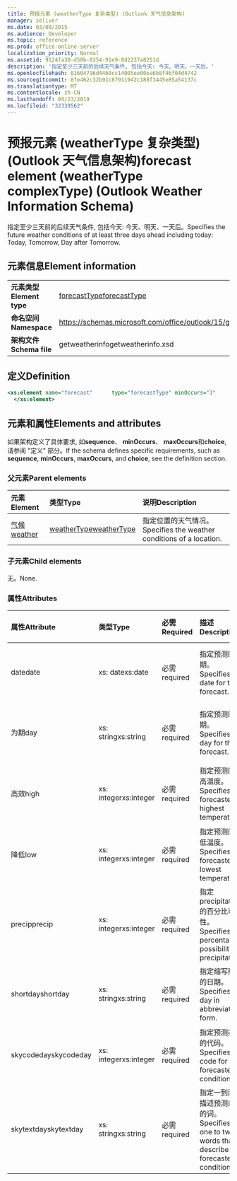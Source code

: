 ```yaml
---
title: 预报元素 (weatherType 复杂类型) (Outlook 天气信息架构)
manager: soliver
ms.date: 03/09/2015
ms.audience: Developer
ms.topic: reference
ms.prod: office-online-server
localization_priority: Normal
ms.assetid: 9124fa30-d58b-8354-91e9-8d2237a8251d
description: '指定至少三天前的后续天气条件, 包括今天: 今天、明天、一天后。'
ms.openlocfilehash: 01604796d4460cc14005ee00ea6b8f46f04d4742
ms.sourcegitcommit: 8fe462c32b91c87911942c188f3445e85a54137c
ms.translationtype: MT
ms.contentlocale: zh-CN
ms.lasthandoff: 04/23/2019
ms.locfileid: "32339562"
---
```

# <a name="forecast-element-weathertype-complextype-outlook-weather-information-schema"></a><span data-ttu-id="3d01b-103">预报元素 (weatherType 复杂类型) (Outlook 天气信息架构)</span><span class="sxs-lookup"><span data-stu-id="3d01b-103">forecast element (weatherType complexType) (Outlook Weather Information Schema)</span></span>

<span data-ttu-id="3d01b-104">指定至少三天前的后续天气条件, 包括今天: 今天、明天、一天后。</span><span class="sxs-lookup"><span data-stu-id="3d01b-104">Specifies the future weather conditions of at least three days ahead including today: Today, Tomorrow, Day after Tomorrow.</span></span>
  
## <a name="element-information"></a><span data-ttu-id="3d01b-105">元素信息</span><span class="sxs-lookup"><span data-stu-id="3d01b-105">Element information</span></span>

|||
|:-----|:-----|
|<span data-ttu-id="3d01b-106">**元素类型**</span><span class="sxs-lookup"><span data-stu-id="3d01b-106">**Element type**</span></span> <br/> |[<span data-ttu-id="3d01b-107">forecastType</span><span class="sxs-lookup"><span data-stu-id="3d01b-107">forecastType</span></span>](forecasttype-complextype-outlook-weather-information-schema.md) <br/> |
|<span data-ttu-id="3d01b-108">**命名空间**</span><span class="sxs-lookup"><span data-stu-id="3d01b-108">**Namespace**</span></span> <br/> |https://schemas.microsoft.com/office/outlook/15/getweatherinfo.xsd  <br/> |
|<span data-ttu-id="3d01b-109">**架构文件**</span><span class="sxs-lookup"><span data-stu-id="3d01b-109">**Schema file**</span></span> <br/> |<span data-ttu-id="3d01b-110">getweatherinfo</span><span class="sxs-lookup"><span data-stu-id="3d01b-110">getweatherinfo.xsd</span></span>  <br/> |
   
## <a name="definition"></a><span data-ttu-id="3d01b-111">定义</span><span class="sxs-lookup"><span data-stu-id="3d01b-111">Definition</span></span>

```XML
<xs:element name="forecast"      type="forecastType" minOccurs="3"     maxOccurs="unbounded"    >
  </xs:element>  

```

## <a name="elements-and-attributes"></a><span data-ttu-id="3d01b-112">元素和属性</span><span class="sxs-lookup"><span data-stu-id="3d01b-112">Elements and attributes</span></span>

<span data-ttu-id="3d01b-113">如果架构定义了具体要求, 如**sequence**、 **minOccurs**、 **maxOccurs**和**choice**, 请参阅 "定义" 部分。</span><span class="sxs-lookup"><span data-stu-id="3d01b-113">If the schema defines specific requirements, such as **sequence**, **minOccurs**, **maxOccurs**, and **choice**, see the definition section.</span></span> 
  
### <a name="parent-elements"></a><span data-ttu-id="3d01b-114">父元素</span><span class="sxs-lookup"><span data-stu-id="3d01b-114">Parent elements</span></span>

|<span data-ttu-id="3d01b-115">**元素**</span><span class="sxs-lookup"><span data-stu-id="3d01b-115">**Element**</span></span>|<span data-ttu-id="3d01b-116">**类型**</span><span class="sxs-lookup"><span data-stu-id="3d01b-116">**Type**</span></span>|<span data-ttu-id="3d01b-117">**说明**</span><span class="sxs-lookup"><span data-stu-id="3d01b-117">**Description**</span></span>|
|:-----|:-----|:-----|
|[<span data-ttu-id="3d01b-118">气候</span><span class="sxs-lookup"><span data-stu-id="3d01b-118">weather</span></span>](weather-element-weatherdata-elementoutlook-weather-information-schema.md) <br/> |[<span data-ttu-id="3d01b-119">weatherType</span><span class="sxs-lookup"><span data-stu-id="3d01b-119">weatherType</span></span>](weathertype-complextype-outlook-weather-information-schema.md) <br/> |<span data-ttu-id="3d01b-120">指定位置的天气情况。</span><span class="sxs-lookup"><span data-stu-id="3d01b-120">Specifies the weather conditions of a location.</span></span>  <br/> |
   
### <a name="child-elements"></a><span data-ttu-id="3d01b-121">子元素</span><span class="sxs-lookup"><span data-stu-id="3d01b-121">Child elements</span></span>

<span data-ttu-id="3d01b-122">无。</span><span class="sxs-lookup"><span data-stu-id="3d01b-122">None.</span></span>
  
### <a name="attributes"></a><span data-ttu-id="3d01b-123">属性</span><span class="sxs-lookup"><span data-stu-id="3d01b-123">Attributes</span></span>

|<span data-ttu-id="3d01b-124">**属性**</span><span class="sxs-lookup"><span data-stu-id="3d01b-124">**Attribute**</span></span>|<span data-ttu-id="3d01b-125">**类型**</span><span class="sxs-lookup"><span data-stu-id="3d01b-125">**Type**</span></span>|<span data-ttu-id="3d01b-126">**必需**</span><span class="sxs-lookup"><span data-stu-id="3d01b-126">**Required**</span></span>|<span data-ttu-id="3d01b-127">**描述**</span><span class="sxs-lookup"><span data-stu-id="3d01b-127">**Description**</span></span>|<span data-ttu-id="3d01b-128">**可能的值**</span><span class="sxs-lookup"><span data-stu-id="3d01b-128">**Possible values**</span></span>|
|:-----|:-----|:-----|:-----|:-----|
|<span data-ttu-id="3d01b-129">date</span><span class="sxs-lookup"><span data-stu-id="3d01b-129">date</span></span>  <br/> |<span data-ttu-id="3d01b-130">xs: date</span><span class="sxs-lookup"><span data-stu-id="3d01b-130">xs:date</span></span>  <br/> |<span data-ttu-id="3d01b-131">必需</span><span class="sxs-lookup"><span data-stu-id="3d01b-131">required</span></span>  <br/> |<span data-ttu-id="3d01b-132">指定预测的日期。</span><span class="sxs-lookup"><span data-stu-id="3d01b-132">Specifies the date for the forecast.</span></span>  <br/> |<span data-ttu-id="3d01b-133">类型 xs: date 的值</span><span class="sxs-lookup"><span data-stu-id="3d01b-133">A value of the type xs:date</span></span>  <br/> |
|<span data-ttu-id="3d01b-134">为期</span><span class="sxs-lookup"><span data-stu-id="3d01b-134">day</span></span>  <br/> |<span data-ttu-id="3d01b-135">xs: string</span><span class="sxs-lookup"><span data-stu-id="3d01b-135">xs:string</span></span>  <br/> |<span data-ttu-id="3d01b-136">必需</span><span class="sxs-lookup"><span data-stu-id="3d01b-136">required</span></span>  <br/> |<span data-ttu-id="3d01b-137">指定预测的日期。</span><span class="sxs-lookup"><span data-stu-id="3d01b-137">Specifies a day for the forecast.</span></span>  <br/> |<span data-ttu-id="3d01b-138">类型 xs: string 的值</span><span class="sxs-lookup"><span data-stu-id="3d01b-138">A value of the type xs:string</span></span>  <br/> |
|<span data-ttu-id="3d01b-139">高效</span><span class="sxs-lookup"><span data-stu-id="3d01b-139">high</span></span>  <br/> |<span data-ttu-id="3d01b-140">xs: integer</span><span class="sxs-lookup"><span data-stu-id="3d01b-140">xs:integer</span></span>  <br/> |<span data-ttu-id="3d01b-141">必需</span><span class="sxs-lookup"><span data-stu-id="3d01b-141">required</span></span>  <br/> |<span data-ttu-id="3d01b-142">指定预测的最高温度。</span><span class="sxs-lookup"><span data-stu-id="3d01b-142">Specifies the forecasted highest temperature.</span></span>  <br/> |<span data-ttu-id="3d01b-143">类型 xs: integer 的值</span><span class="sxs-lookup"><span data-stu-id="3d01b-143">A value of the type xs:integer</span></span>  <br/> |
|<span data-ttu-id="3d01b-144">降低</span><span class="sxs-lookup"><span data-stu-id="3d01b-144">low</span></span>  <br/> |<span data-ttu-id="3d01b-145">xs: integer</span><span class="sxs-lookup"><span data-stu-id="3d01b-145">xs:integer</span></span>  <br/> |<span data-ttu-id="3d01b-146">必需</span><span class="sxs-lookup"><span data-stu-id="3d01b-146">required</span></span>  <br/> |<span data-ttu-id="3d01b-147">指定预测的最低温度。</span><span class="sxs-lookup"><span data-stu-id="3d01b-147">Specifies the forecasted lowest temperature.</span></span>  <br/> |<span data-ttu-id="3d01b-148">类型 xs: integer 的值</span><span class="sxs-lookup"><span data-stu-id="3d01b-148">A value of the type xs:integer</span></span>  <br/> |
|<span data-ttu-id="3d01b-149">precip</span><span class="sxs-lookup"><span data-stu-id="3d01b-149">precip</span></span>  <br/> |<span data-ttu-id="3d01b-150">xs: integer</span><span class="sxs-lookup"><span data-stu-id="3d01b-150">xs:integer</span></span>  <br/> |<span data-ttu-id="3d01b-151">必需</span><span class="sxs-lookup"><span data-stu-id="3d01b-151">required</span></span>  <br/> |<span data-ttu-id="3d01b-152">指定 precipitation 的百分比可能性。</span><span class="sxs-lookup"><span data-stu-id="3d01b-152">Specifies the percentage possibility of precipitation.</span></span>  <br/> |<span data-ttu-id="3d01b-153">类型 xs: integer 的值</span><span class="sxs-lookup"><span data-stu-id="3d01b-153">A value of the type xs:integer</span></span>  <br/> |
|<span data-ttu-id="3d01b-154">shortday</span><span class="sxs-lookup"><span data-stu-id="3d01b-154">shortday</span></span>  <br/> |<span data-ttu-id="3d01b-155">xs: string</span><span class="sxs-lookup"><span data-stu-id="3d01b-155">xs:string</span></span>  <br/> |<span data-ttu-id="3d01b-156">必需</span><span class="sxs-lookup"><span data-stu-id="3d01b-156">required</span></span>  <br/> |<span data-ttu-id="3d01b-157">指定缩写形式的日期。</span><span class="sxs-lookup"><span data-stu-id="3d01b-157">Specifies a day in abbreviated form.</span></span>  <br/> |<span data-ttu-id="3d01b-158">类型 xs: string 的值</span><span class="sxs-lookup"><span data-stu-id="3d01b-158">A value of the type xs:string</span></span>  <br/> |
|<span data-ttu-id="3d01b-159">skycodeday</span><span class="sxs-lookup"><span data-stu-id="3d01b-159">skycodeday</span></span>  <br/> |<span data-ttu-id="3d01b-160">xs: integer</span><span class="sxs-lookup"><span data-stu-id="3d01b-160">xs:integer</span></span>  <br/> |<span data-ttu-id="3d01b-161">必需</span><span class="sxs-lookup"><span data-stu-id="3d01b-161">required</span></span>  <br/> |<span data-ttu-id="3d01b-162">指定预测条件的代码。</span><span class="sxs-lookup"><span data-stu-id="3d01b-162">Specifies a code for the forecasted conditions.</span></span>  <br/> |<span data-ttu-id="3d01b-163">类型 xs: integer 的值</span><span class="sxs-lookup"><span data-stu-id="3d01b-163">A value of the type xs:integer</span></span>  <br/> |
|<span data-ttu-id="3d01b-164">skytextday</span><span class="sxs-lookup"><span data-stu-id="3d01b-164">skytextday</span></span>  <br/> |<span data-ttu-id="3d01b-165">xs: string</span><span class="sxs-lookup"><span data-stu-id="3d01b-165">xs:string</span></span>  <br/> |<span data-ttu-id="3d01b-166">必需</span><span class="sxs-lookup"><span data-stu-id="3d01b-166">required</span></span>  <br/> |<span data-ttu-id="3d01b-167">指定一到两个描述预测条件的词。</span><span class="sxs-lookup"><span data-stu-id="3d01b-167">Specifies one to two words that describe the forecasted conditions.</span></span>  <br/> |<span data-ttu-id="3d01b-168">类型 xs: string 的值</span><span class="sxs-lookup"><span data-stu-id="3d01b-168">A value of the type xs:string</span></span>  <br/> |
   

